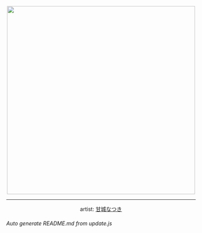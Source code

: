 
<p align="center">
  <img width="500" src="https://nekos.best/api/v2/neko/0113.png">
  <hr/>
  <center>
    artist: <a href="https://www.pixiv.net/en/artworks/75377838">甘城なつき</a>
  </center>
</p>


###### Auto generate README.md from update.js

